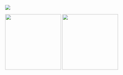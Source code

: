 
<img src="https://github-readme-streak-stats.herokuapp.com/?user=Cocola6s6"></img>

<img height="180em" src="https://github-readme-stats.vercel.app/api?username=Cocola6s6&theme=buefy&show_icons=true" />

<img height="180em" src="https://github-readme-stats.vercel.app/api/top-langs/?username=Cocola6s6&theme=buefy&layout=compact" />

